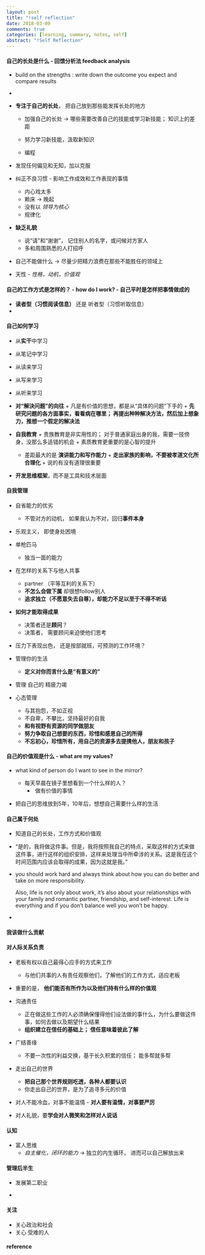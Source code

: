 ```yaml
---
layout: post
title: "!self reflection"
date: 2018-03-09
comments: true
categories: [learning, summary, notes, self]
abstract: "!Self Reflection"
---
```


#### **自己的长处是什么** - 回馈分析法 feedback analysis
 * build on the strengths : write down the outcome you expect and compare results

 *
 * **专注于自己的长处**， 把自己放到那些能发挥长处的地方
   + 加强自己的长处 -> 哪些需要改善自己的技能或学习新技能； 知识上的差距
   + 努力学习新技能，汲取新知识

   + 编程

 * 发现任何偏见和无知，加以克服

 * 纠正不良习惯  - 影响工作成效和工作表现的事情
   + 内心戏太多
   + 赖床 -> 晚起
   + 没有以 *领导为核心*
   + 规律化

 * **缺乏礼貌**
   + 说“请”和“谢谢”， 记住别人的名字，或问候对方家人
   + 多和周围熟悉的人打招呼

 * 自己不能做什么 -> 尽量少把精力浪费在那些不能胜任的领域上

 * 天性 - *性格，动机，价值观*

#### 自己的工作方式是怎样的？ - how do I work? - 自己平时是怎样把事情做成的
 * **读者型（习惯阅读信息）** 还是 听者型（习惯听取信息）
 *

#### 自己如何学习
  * 从**实干**中学习

  * 从笔记中学习
  * 从读来学习
  * 从写来学习
  * 从听来学习

  *  **对“解決问题”的向往**
    + 凡是有价值的思想，都是从“具体的问题”下手的
    + **先研究问题的各方面事实，看看病在哪里； 再提出种种解决方法，然后加上想象力，推想一个假定的解决法**

  *  **自我教育**
    + 贵族教育是非实用性的； 对于普通家庭出身的我，需要一技傍身，没那么多适错的机会
    + 素质教育更重要的是心智的提升
      - 差距最大的是 **演讲能力和写作能力**
    + **走出家族的影响，不要被孝道文化所合理化**
    + 说的有没有道理很重要

  * **开发思维框架**，而不是工具和技术层面

#### 自我管理
  * 自省能力的优劣
    + 不管对方的动机， 如果我认为不对，回归**事件本身**

  * 乐观主义， 即使身处困境

  * 单枪匹马
    + 独当一面的能力

  * 在怎样的关系下与他人共事
    + partner （平等互利的关系下）
    + **不怎么会做下属** 却很想follow别人
    + **追求独立（不愿意失去自尊），却能力不足以至于不得不听话**

  * **如何才能取得成果**
    + 决策者还是**顾问**？
    + 决策者， 需要顾问来迫使他们思考

  * 压力下表现出色， 还是按部就班，可预测的工作环境？

  * 管理你的生活
    + **定义对你而言什么是“有意义的”**

  * 管理 自己的 精疲力竭

  * 心态管理
    + 与其抱怨，不如正视
    + 不自卑，不攀比，坚持最好的自我
    + **和有视野有资源的同学做朋友**
    + **努力争取自己想要的东西，珍惜和感恩自己的所得**
    + **不忘初心，珍惜所有，用自己的资源多去提携他人，朋友和孩子**


#### 自己的价值观是什么 - what are my values?
  * what kind of person do I want to see in the mirror?
    + 每天早晨在镜子里想看到一个什么样的人？
      -  做有价值的事情

  *  把自己的思维放到5年，10年后，想想自己需要什么样的生活

#### 自己属于何处
  * 知道自己的长处，工作方式和价值观
  * “是的，我将做这件事。但是，我将按照我自己的特点，采取这样的方式来做这件事，进行这样的组织安排，这样来处理当中所牵涉的关系。这是我在这个时间范围内应该会取得的成果，因为这就是我。”

  * you should work hard and always think about how you can do better and take on more responsibility.

    Also, life is not only about work, it’s also about your relationships with your family and romantic partner, friendship, and self-interest. Life is everything and if you don’t balance well you won’t be happy.

  *

#### 我该做什么贡献

#### 对人际关系负责
   * 老板有权以自己最得心应手的方式来工作
      - 与他们共事的人有责任观察他们，了解他们的工作方式，适应老板

   * 重要的是， **他们能否有所作为以及他们持有什么样的价值观**

   *  沟通责任
      - 正在做这些工作的人必须确保懂得他们设法做的事什么，为什么要做这件事，如何去做以及期望什么结果
      - **组织建立在信任的基础上； 信任意味着彼此了解**

   * 广结善缘
     - 不要一次性的利益交换，基于长久积累的信任； 能多帮就多帮

   * 走出自己的世界
     - **把自己那个世界规则吃透，各种人都要认识**
     - 你走出自己的世界，是为了追寻多元的价值

   *  对人不能冷血，对事不能温情
     - **对人要有温情，对事要严厉**

   * 对人礼貌，要**学会对人微笑和怎样对人说话**

#### 认知
   * 富人思维
      - *自主催化，闭环的能力* -> 独立的内生循环， 进而可以自己解放出来


#### 管理后半生
   * 发展第二职业

   *



#### 关注
 - 关心政治和社会
 - 关心 受难的人


#### reference
